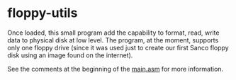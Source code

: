 # floppy-utils

Once loaded, this small program add the capability to format, read, write data to physical disk at low level.
The program, at the moment, supports only one floppy drive (since it was used just to create our first Sanco floppy disk using an image found on the internet).

See the comments at the beginning of the [main.asm](main.asm) for more information.